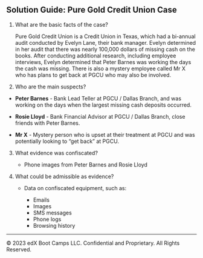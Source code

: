 ## Solution Guide: Pure Gold Credit Union Case

1. What are the basic facts of the case?

   Pure Gold Credit Union is a Credit Union in Texas, which had a bi-annual audit conducted by Evelyn Lane, their bank manager. Evelyn determined in her audit that there was nearly 100,000 dollars of missing cash on the books. After conducting additional research, including employee interviews, Evelyn determined that Peter Barnes was working the days the cash was missing. There is also a mystery employee called Mr X who has plans to get back at PGCU who may also be involved.

2. Who are the main suspects?

- **Peter Barnes** -  Bank Lead Teller at PGCU / Dallas Branch, and was working on the days when the largest missing cash deposits occurred.

- **Rosie Lloyd** - Bank Financial Advisor at PGCU / Dallas Branch, close friends with Peter Barnes.

- **Mr X** - Mystery person who is upset at their treatment at PGCU and was potentially looking to “get back” at PGCU.

3. What evidence was confiscated?

    - Phone images from Peter Barnes and Rosie Lloyd

4. What could be admissible as evidence?

    - Data on confiscated equipment, such as:

        - Emails
        - Images
        - SMS messages
        - Phone logs
        - Browsing history


----

&copy; 2023 edX Boot Camps LLC. Confidential and Proprietary.   All Rights Reserved.



